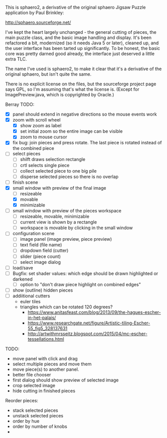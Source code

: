 This is sphaero2, a derivative of the original sphaero Jigsaw Puzzle
application by Paul Brinkley:

http://sphaero.sourceforge.net/

I've kept the heart largely unchanged - the general cutting of pieces,
the main puzzle class, and the basic image handling and display. It's
been refactored a bit, modernized (so it needs Java 5 or later),
cleaned up, and the user interface has been tarted up significantly. To
be honest, the basic core was pretty darned good already, the interface
just deserved a little extra TLC.

The name I've used is sphaero2, to make it clear that it's a derivative
of the original sphaero, but isn't quite the same.

There is no explicit license on the files, but the sourceforge project
page says GPL, so I'm assuming that's what the license is. (Except for
ImagePreview.java, which is copyrighted by Oracle.)


Berray TODO:
* [x] panel should extend in negative directions so the mouse events work
* [x] zoom with scroll wheel
  * [x] show zoom as label
  * [x] set initial zoom so the entire image can be visible
  * [x] zoom to mouse cursor
* [x] fix bug: join pieces and press rotate. The last piece is rotated instead of the combined piece 
* [ ] select pieces
  * [ ] shilft draws selection rectangle
  * [ ] crtl selects single piece
  * [ ] collect selected piece to one big pile
  * [ ] disperse selected pieces so there is no overlap
* [ ] finish scene
* [x] small window with preview of the final image
  * [ ] resizeable
  * [x] movable
  * [x] minimizable
* [ ] small window with preview of the pieces workspace
  * [ ] resizeable, movable, minimizable
  * [ ] current view is shown by a rectangle
  * [ ] workspace is movable by clicking in the small window
* [ ] configuration scene
  * [ ] image panel (image preview, piece preview)
  * [ ] text field (file name)
  * [ ] dropdown field (cutter)
  * [ ] slider (piece count)
  * [ ] select image dialog
* [ ] load/save
* [ ] Bugfix: set shader values: which edge should be drawn highlighted or darkened
  * [ ] option to "don't draw piece highlight on combined edges"
* [ ] show (outline) hidden pieces
* [ ] addiitional cutters
  * euler tiles
  * triangles which can be rotated 120 degrees?
    * https://www.anitasfeast.com/blog/2013/09/the-hagues-escher-in-het-palais/
    * https://www.researchgate.net/figure/Artistic-tiling-Escher-55_fig5_328137631
    * http://artwithmrsseitz.blogspot.com/2015/04/mc-escher-tessellations.html



TODO:
* move panel with click and drag
* select multiple pieces and move them
* move piece(s) to another panel.
* better file chooser
* first dialog should show preview of selected image
* crop selected image
* hide cutting in finished pieces

Reorder pieces:
* stack selected pieces
* unstack selected pieces
* order by hue
* order by number of knobs
* 